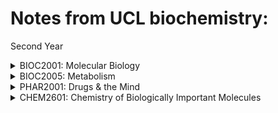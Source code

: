 # Notes from UCL biochemistry:

Second Year
<details>
<summary>BIOC2001: Molecular Biology</summary>
<br>
<ul>
        		<li><a href="https://yasmeenzeena.github.io/bacterialgenecontrol">L7: RNA polymerase</a></li>
	                <li><a href="https://yasmeenzeena.github.io/bacterialpromotors">L8: Bacterial gene control</a></li>
	        	<li><a href="https://yasmeenzeena.github.io/proteintrafficking">L11&12: Protein Trafficking</a></li>
	                <li><a href="https://yasmeenzeena.github.io/2001l13">L113: DNA to make proteins</a></li>
        		<li><a href="https://yasmeenzeena.github.io/egenecontrol">L16-20: Eukaryotic Gene Control</a></li>
        		<li><a href="/blog">ETC</a></li>
    		</ul>
</details>

<details>
<summary>BIOC2005: Metabolism</summary>
<br>
<ul>
        		<li><a href="/">na</a></li>
	        	<li><a href="/">na</a></li>
        		<li><a href="/">na</a></li>
        		<li><a href="/">na</a></li>
    		</ul>
</details>

<details>
<summary>PHAR2001: Drugs & the Mind</summary>
<br>
<ul>
        		<li><a href="/">na</a></li>
	        	<li><a href="/">na</a></li>
        		<li><a href="/">na</a></li>
        		<li><a href="/">na</a></li>
    		</ul>
</details>


<details>
<summary>CHEM2601: Chemistry of Biologically Important Molecules </summary>
<br>
<ul>
        		<li><a href="/">na</a></li>
	        	<li><a href="/">na</a></li>
        		<li><a href="/">na</a></li>
        		<li><a href="/">na</a></li>
    		</ul>
</details>
